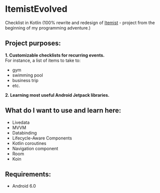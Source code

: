 # ItemistEvolved
Checklist in Kotlin (100% rewrite and redesign of [Itemist](https://github.com/JakubMosakowski/Itemist) - project from the beginning of my programming adventure.)

## Project purposes: 
**1. Customizable checklists for recurring events.**  
For instance, a list of items to take to:
* gym
* swimming pool
* business trip
* etc.

**2. Learning most useful Android Jetpack libraries.**

## What do I want to use and learn here:
* Livedata 
* MVVM 
* Databinding
* Lifecycle-Aware Components
* Kotlin coroutines
* Navigation component
* Room
* Koin

## Requirements:
* Android 6.0
